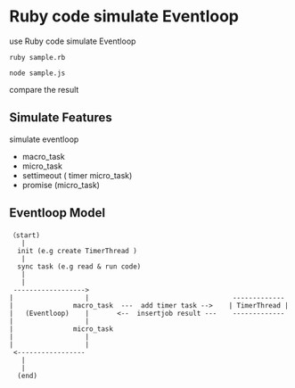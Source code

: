 # Ruby code simulate Eventloop

use Ruby code simulate Eventloop


`ruby sample.rb`

`node sample.js`

compare the result 


## Simulate Features

simulate eventloop

* macro_task
* micro_task
* settimeout ( timer micro_task)
* promise (micro_task)


## Eventloop Model

```
（start)
   |
  init (e.g create TimerThread )
   |
  sync task (e.g read & run code) 
   |                                        
   |
 ------------------>
|                  |                                    -------------
|               macro_task  ---  add timer task -->    | TimerThread |
|   (Eventloop)    |       <--  insertjob result ---    -------------
|                  |
|               micro_task
|                  |
|                  |
 <-----------------   
   |
   |
  (end)

```